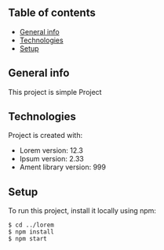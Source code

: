 ## Table of contents
* [General info](#general-info)
* [Technologies](#technologies)
* [Setup](#setup)

## General info
This project is simple Project 
	
## Technologies
Project is created with:
* Lorem version: 12.3
* Ipsum version: 2.33
* Ament library version: 999
	
## Setup
To run this project, install it locally using npm:

```
$ cd ../lorem
$ npm install
$ npm start
```
